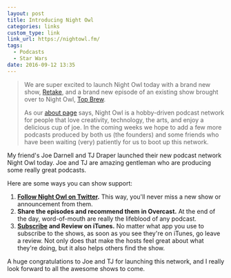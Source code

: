 ```yaml
---
layout: post
title: Introducing Night Owl
categories: links
custom_type: link
link_url: https://nightowl.fm/
tags:
  - Podcasts
  - Star Wars
date: 2016-09-12 13:35
---
```


> We are super excited to launch Night Owl today with a brand new show, [Retake](https://nightowl.fm/retake), and a brand new episode of an existing show brought over to Night Owl, [Top Brew](https://nightowl.fm/topbrew).
>
> As our [about page](https://nightowl.fm/about) says, Night Owl is a hobby-driven podcast network for people that love creativity, technology, the arts, and enjoy a delicious cup of joe. In the coming weeks we hope to add a few more podcasts produced by both us (the founders) and some friends who have been waiting (very) patiently for us to boot up this network.

My friend's Joe Darnell and TJ Draper launched their new podcast network Night Owl today. Joe and TJ are amazing gentleman who are producing some really great podcasts.

Here are some ways you can show support:

1. **[Follow Night Owl on Twitter](https://twitter.com/nightowlfm).** This way, you'll never miss a new show or announcement from them.
2. **Share the episodes and recommend them in Overcast.** At the end of the day, word-of-mouth are really the lifeblood of any podcast.
3. **[Subscribe](https://nightowl.fm/subscribe) and Review on iTunes.** No matter what app you use to subscribe to the shows, as soon as you see they're on iTunes, go leave a review. Not only does that make the hosts feel great about what they're doing, but it also helps others find the show.

A huge congratulations to Joe and TJ for launching this network, and I really look forward to all the awesome shows to come.